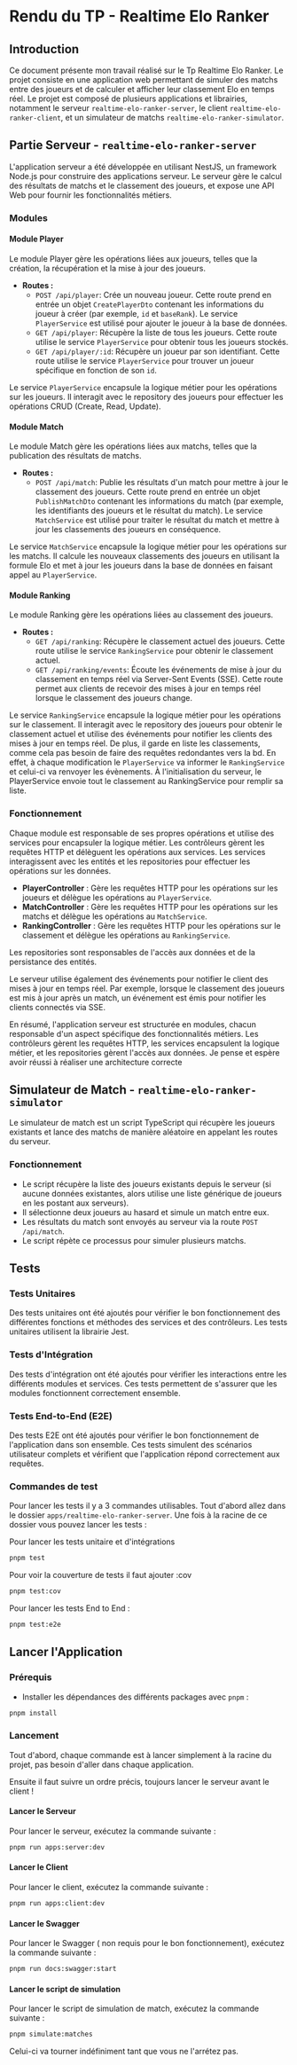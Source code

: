 # Rendu du TP - Realtime Elo Ranker

## Introduction

Ce document présente mon travail réalisé sur le Tp Realtime Elo Ranker. Le projet consiste en une application web permettant de simuler des matchs entre des joueurs et de calculer et afficher leur classement Elo en temps réel. Le projet est composé de plusieurs applications et librairies, notamment le serveur `realtime-elo-ranker-server`, le client `realtime-elo-ranker-client`, et un simulateur de matchs `realtime-elo-ranker-simulator`.

## Partie Serveur - `realtime-elo-ranker-server`

L'application serveur a été développée en utilisant NestJS, un framework Node.js pour construire des applications serveur. Le serveur gère le calcul des résultats de matchs et le classement des joueurs, et expose une API Web pour fournir les fonctionnalités métiers.

### Modules

#### Module Player

Le module Player gère les opérations liées aux joueurs, telles que la création, la récupération et la mise à jour des joueurs.

- **Routes :**
  - `POST /api/player`: Crée un nouveau joueur. Cette route prend en entrée un objet `CreatePlayerDto` contenant les informations du joueur à créer (par exemple, `id` et `baseRank`). Le service `PlayerService` est utilisé pour ajouter le joueur à la base de données.
  - `GET /api/player`: Récupère la liste de tous les joueurs. Cette route utilise le service `PlayerService` pour obtenir tous les joueurs stockés.
  - `GET /api/player/:id`: Récupère un joueur par son identifiant. Cette route utilise le service `PlayerService` pour trouver un joueur spécifique en fonction de son `id`.

Le service `PlayerService` encapsule la logique métier pour les opérations sur les joueurs. Il interagit avec le repository des joueurs pour effectuer les opérations CRUD (Create, Read, Update).

#### Module Match

Le module Match gère les opérations liées aux matchs, telles que la publication des résultats de matchs.

- **Routes :**
  - `POST /api/match`: Publie les résultats d'un match pour mettre à jour le classement des joueurs. Cette route prend en entrée un objet `PublishMatchDto` contenant les informations du match (par exemple, les identifiants des joueurs et le résultat du match). Le service `MatchService` est utilisé pour traiter le résultat du match et mettre à jour les classements des joueurs en conséquence.

Le service `MatchService` encapsule la logique métier pour les opérations sur les matchs. Il calcule les nouveaux classements des joueurs en utilisant la formule Elo et met à jour les joueurs dans la base de données en faisant appel au `PlayerService`.

#### Module Ranking

Le module Ranking gère les opérations liées au classement des joueurs.

- **Routes :**
  - `GET /api/ranking`: Récupère le classement actuel des joueurs. Cette route utilise le service `RankingService` pour obtenir le classement actuel.
  - `GET /api/ranking/events`: Écoute les événements de mise à jour du classement en temps réel via Server-Sent Events (SSE). Cette route permet aux clients de recevoir des mises à jour en temps réel lorsque le classement des joueurs change.

Le service `RankingService` encapsule la logique métier pour les opérations sur le classement. Il interagit avec le repository des joueurs pour obtenir le classement actuel et utilise des événements pour notifier les clients des mises à jour en temps réel. De plus, il garde en liste les classements, comme cela pas besoin de faire des requêtes redondantes vers la bd. En effet, à chaque modification le `PlayerService` va informer le `RankingService` et celui-ci va renvoyer les évènements. À l'initialisation du serveur, le PlayerService envoie tout le classement au RankingService pour remplir sa liste.

### Fonctionnement

Chaque module est responsable de ses propres opérations et utilise des services pour encapsuler la logique métier. Les contrôleurs gèrent les requêtes HTTP et délèguent les opérations aux services. Les services interagissent avec les entités et les repositories pour effectuer les opérations sur les données.

- **PlayerController** : Gère les requêtes HTTP pour les opérations sur les joueurs et délègue les opérations au `PlayerService`.
- **MatchController** : Gère les requêtes HTTP pour les opérations sur les matchs et délègue les opérations au `MatchService`.
- **RankingController** : Gère les requêtes HTTP pour les opérations sur le classement et délègue les opérations au `RankingService`.

Les repositories sont responsables de l'accès aux données et de la persistance des entités.

Le serveur utilise également des événements pour notifier le client des mises à jour en temps réel. Par exemple, lorsque le classement des joueurs est mis à jour après un match, un événement est émis pour notifier les clients connectés via SSE.

En résumé, l'application serveur est structurée en modules, chacun responsable d'un aspect spécifique des fonctionnalités métiers. Les contrôleurs gèrent les requêtes HTTP, les services encapsulent la logique métier, et les repositories gèrent l'accès aux données. Je pense et espère avoir réussi à réaliser une architecture correcte

## Simulateur de Match - `realtime-elo-ranker-simulator`

Le simulateur de match est un script TypeScript qui récupère les joueurs existants et lance des matchs de manière aléatoire en appelant les routes du serveur.

### Fonctionnement

- Le script récupère la liste des joueurs existants depuis le serveur (si aucune données existantes, alors utilise une liste générique de joueurs en les postant aux serveurs).
- Il sélectionne deux joueurs au hasard et simule un match entre eux.
- Les résultats du match sont envoyés au serveur via la route `POST /api/match`.
- Le script répète ce processus pour simuler plusieurs matchs.

## Tests

### Tests Unitaires

Des tests unitaires ont été ajoutés pour vérifier le bon fonctionnement des différentes fonctions et méthodes des services et des contrôleurs. Les tests unitaires utilisent la librairie Jest.

### Tests d'Intégration

Des tests d'intégration ont été ajoutés pour vérifier les interactions entre les différents modules et services. Ces tests permettent de s'assurer que les modules fonctionnent correctement ensemble.

### Tests End-to-End (E2E)

Des tests E2E ont été ajoutés pour vérifier le bon fonctionnement de l'application dans son ensemble. Ces tests simulent des scénarios utilisateur complets et vérifient que l'application répond correctement aux requêtes.

### Commandes de test

Pour lancer les tests il y a 3 commandes utilisables. Tout d'abord allez dans le dossier `apps/realtime-elo-ranker-server`. Une fois à la racine de ce dossier vous pouvez lancer les tests :

Pour lancer les tests unitaire et d'intégrations

```bash
pnpm test
```

Pour voir la couverture de tests il faut ajouter :cov

```bash
pnpm test:cov
```

Pour lancer les tests End to End :

```bash
pnpm test:e2e
```

## Lancer l'Application

### Prérequis

- Installer les dépendances des différents packages avec `pnpm` :

```bash
pnpm install
```

### Lancement

Tout d'abord, chaque commande est à lancer simplement à la racine du projet, pas besoin d'aller dans chaque application.

Ensuite il faut suivre un ordre précis, toujours lancer le serveur avant le client !

#### Lancer le Serveur

Pour lancer le serveur, exécutez la commande suivante :

```bash
pnpm run apps:server:dev
```

#### Lancer le Client

Pour lancer le client, exécutez la commande suivante :

```bash
pnpm run apps:client:dev
```

#### Lancer le Swagger

Pour lancer le Swagger ( non requis pour le bon fonctionnement), exécutez la commande suivante :

```bash
pnpm run docs:swagger:start
```

#### Lancer le script de simulation

Pour lancer le script de simulation de match, exécutez la commande suivante :

```bash
pnpm simulate:matches
```

Celui-ci va tourner indéfiniment tant que vous ne l'arrétez pas.
